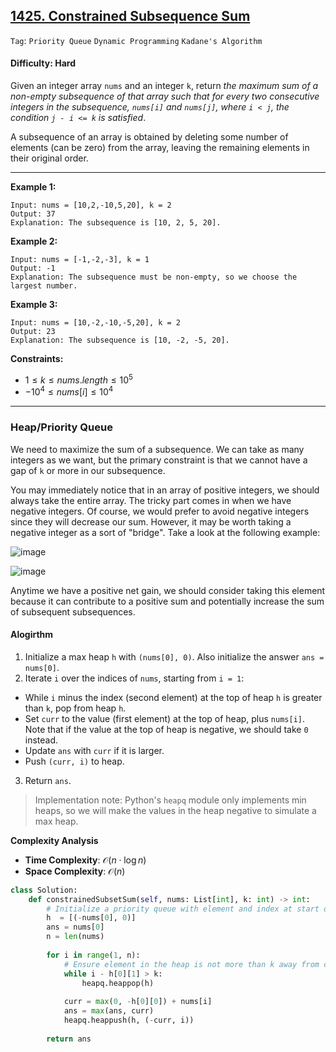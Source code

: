 ## [1425. Constrained Subsequence Sum](https://leetcode.com/problems/constrained-subsequence-sum)

```Tag```: ```Priority Queue``` ```Dynamic Programming``` ```Kadane's Algorithm```

#### Difficulty: Hard

Given an integer array ```nums``` and an integer ```k```, return _the maximum sum of a non-empty subsequence of that array such that for every two consecutive integers in the subsequence, ```nums[i]``` and ```nums[j]```, where ```i < j```, the condition ```j - i <= k``` is satisfied_.

A subsequence of an array is obtained by deleting some number of elements (can be zero) from the array, leaving the remaining elements in their original order.

---

__Example 1:__
```
Input: nums = [10,2,-10,5,20], k = 2
Output: 37
Explanation: The subsequence is [10, 2, 5, 20].
```

__Example 2:__
```
Input: nums = [-1,-2,-3], k = 1
Output: -1
Explanation: The subsequence must be non-empty, so we choose the largest number.
```

__Example 3:__
```
Input: nums = [10,-2,-10,-5,20], k = 2
Output: 23
Explanation: The subsequence is [10, -2, -5, 20].
```

__Constraints:__

- $1 \le k \le nums.length \le 10^5$
- $-10^4 \le nums[i] \le 10^4$

---

### Heap/Priority Queue

We need to maximize the sum of a subsequence. We can take as many integers as we want, but the primary constraint is that we cannot have a gap of ```k``` or more in our subsequence.

You may immediately notice that in an array of positive integers, we should always take the entire array. The tricky part comes in when we have negative integers. Of course, we would prefer to avoid negative integers since they will decrease our sum. However, it may be worth taking a negative integer as a sort of "bridge". Take a look at the following example:

![image](https://leetcode.com/problems/constrained-subsequence-sum/Figures/1425/1.png)

![image](https://leetcode.com/problems/constrained-subsequence-sum/Figures/1425/2.png)

Anytime we have a positive net gain, we should consider taking this element because it can contribute to a positive sum and potentially increase the sum of subsequent subsequences.

#### Alogirthm

1. Initialize a max heap ```h``` with ```(nums[0], 0)```. Also initialize the answer ```ans = nums[0]```.
2. Iterate ```i``` over the indices of ```nums```, starting from ```i = 1```:
  - While ```i``` minus the index (second element) at the top of heap ```h``` is greater than ```k```, pop from heap ```h```.
  - Set ```curr``` to the value (first element) at the top of heap, plus ```nums[i]```. Note that if the value at the top of heap is negative, we should take ```0``` instead.
  - Update ```ans``` with ```curr``` if it is larger.
  - Push ```(curr, i)``` to heap.
3. Return ```ans```.

> Implementation note: Python's ```heapq``` module only implements min heaps, so we will make the values in the heap negative to simulate a max heap.

__Complexity Analysis__

- __Time Complexity__: $\mathcal{O}(n \cdot \log{}n)$
- __Space Complexity__:  $\mathcal{O}(n)$

```Python
class Solution:
    def constrainedSubsetSum(self, nums: List[int], k: int) -> int:
        # Initialize a priority queue with element and index at start of array
        h  = [(-nums[0], 0)]
        ans = nums[0]
        n = len(nums)
        
        for i in range(1, n):
            # Ensure element in the heap is not more than k away from current index
            while i - h[0][1] > k:
                heapq.heappop(h)
            
            curr = max(0, -h[0][0]) + nums[i]
            ans = max(ans, curr)
            heapq.heappush(h, (-curr, i))
        
        return ans
```

